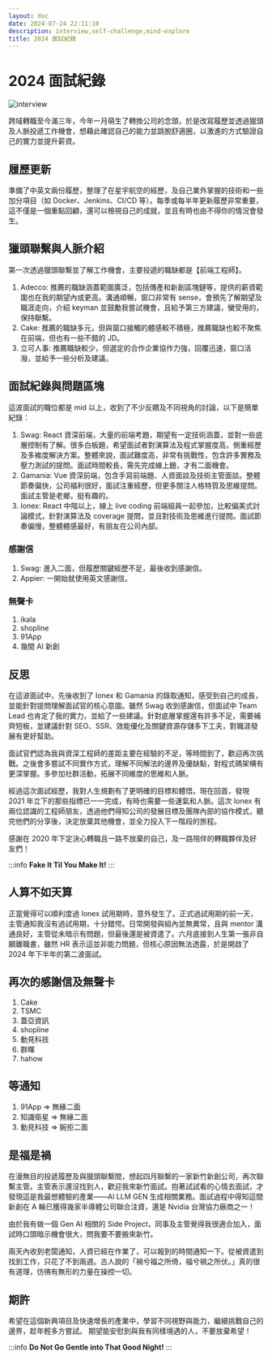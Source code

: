 ```yaml
---
layout: doc
date: 2024-07-24 22:11:10
description: interview,self-challenge,mind-explore
title: 2024 面試紀錄
---
```


# 2024 面試紀錄

<PageInfo/>

![interview](/assets/postimg/smalltalk/interview.webp)

跨域轉職至今滿三年，今年一月萌生了轉換公司的念頭，於是改寫履歷並透過獵頭及人脈投遞工作機會，想藉此確認自己的能力並跳脫舒適圈，以激進的方式驗證自己的實力並提升薪資。

## 履歷更新

準備了中英文兩份履歷，整理了在星宇航空的經歷，及自己業外掌握的技術和一些加分項目（如 Docker、Jenkins、CI/CD 等）。每季或每半年更新履歷非常重要，這不僅是一個重點回顧，還可以檢視自己的成就，並且有時也由不得你的情況會發生。

## 獵頭聯繫與人脈介紹

第一次透過獵頭聯繫並了解工作機會，主要投遞的職缺都是【前端工程師】。

1. Adecco: 推薦的職缺涵蓋範圍廣泛，包括傳產和新創區塊鏈等，提供的薪資範圍也在我的期望內或更高。溝通順暢，窗口非常有 sense，會預先了解期望及職涯走向，介紹 keyman 並鼓勵我嘗試機會，且給予第三方建議，蠻受用的，保持聯繫。
2. Cake: 推薦的職缺多元，但與窗口接觸的體感較不積極，推薦職缺也較不聚焦在前端，但也有一些不錯的 JD。
3. 立可人事: 推薦職缺較少，但選定的合作企業協作力強，回覆迅速，窗口活潑，並給予一些分析及建議。

## 面試紀錄與問題區塊

這波面試的職位都是 mid 以上，收到了不少反饋及不同視角的討論，以下是簡單紀錄：

1. Swag: React 資深前端，大量的前端考題，期望有一定技術涵蓋，並對一些底層控制有了解。很多白板題，希望面試者對演算法及程式掌握度高，側重經歷及多維度解決方案。整體來說，面試難度高，非常有挑戰性，包含許多實務及壓力測試的提問。面試時間較長，需先完成線上題，才有二面機會。
2. Gamania: Vue 資深前端，包含手寫前端題、人資面談及技術主管面談。整體節奏偏快，公司福利很好，面試注重經歷，但更多關注人格特質及思維提問。面試主管是老鄉，挺有趣的。
3. Ionex: React 中階以上，線上 live coding 前端組員一起參加，比較偏美式討論模式，針對演算法及 coverage 提問，並且對技術及思維進行提問。面試節奏偏慢，整體體感最好，有朋友在公司內部。

### 感謝信

1. Swag: 進入二面，但履歷關鍵經歷不足，最後收到感謝信。
2. Appier: 一開始就使用英文感謝信。

### 無聲卡

1. ikala
2. shopline
3. 91App
4. 幾間 AI 新創

## 反思

在這波面試中，先後收到了 Ionex 和 Gamania 的錄取通知，感受到自己的成長，並能針對提問理解面試官的核心意圖。雖然 Swag 收到感謝信，但面試中 Team Lead 也肯定了我的實力，並給了一些建議。針對底層掌握還有許多不足，需要補齊短板，並建議針對 SEO、SSR、效能優化及關鍵資源存儲多下工夫，對職涯發展有更好幫助。

面試官們認為我與資深工程師的差距主要在經驗的不足，等時間到了，歡迎再次挑戰。之後會多嘗試不同實作方式，理解不同解法的邊界及優缺點，對程式碼架構有更深掌握。多參加社群活動，拓展不同維度的思維和人脈。

經過這次面試經歷，我對人生規劃有了更明確的目標和體悟。現在回首，發現 2021 年立下的那些指標已一一完成，有時也需要一些運氣和人脈。這次 Ionex 有兩位認識的工程師朋友，透過他們得知公司的發展目標及團隊內部的協作模式，聽完他們的分享後，決定放棄其他機會，並全力投入下一階段的旅程。

感謝在 2020 年下定決心轉職且一路不放棄的自己，及一路陪伴的轉職夥伴及好友們！

:::info
**Fake It Til You Make It!**
:::

## 人算不如天算

正當覺得可以順利度過 Ionex 試用期時，意外發生了。正式過試用期的前一天，主管通知我沒有過試用期，十分錯愕。日常開發與組內並無異常，且與 mentor 溝通良好，主管從未暗示有問題，但最後還是被資遣了。六月底接到人生第一張非自願離職書，雖然 HR 表示這並非能力問題，但核心原因無法透露，於是開啟了 2024 年下半年的第二波面試。

## 再次的感謝信及無聲卡

1. Cake
2. TSMC
3. 蓋亞資訊
4. shopline
5. 動見科技
6. 群暉
7. hahow

## 等通知

1. 91App => 無緣二面
2. 知識衛星 => 無緣二面
3. 動見科技 => 婉拒二面

## 是福是禍

在漫無目的投遞履歷及與獵頭聯繫間，想起四月聯繫的一家新竹新創公司，再次聯繫主管。主管表示還沒找到人，歡迎我來新竹面試。抱著試試看的心情去面試，才發現這是我最想體驗的產業——AI LLM GEN 生成相關業務。面試過程中得知這間新創在 A 輪已獲得幾家半導體公司聯合注資，還是 Nvidia 台灣協力廠商之一！

由於我有做一個 Gen AI 相關的 Side Project，同事及主管覺得我很適合加入，面試時口頭暗示機會很大，問我要不要搬來新竹。

兩天內收到老闆通知，人資已經在作業了，可以報到的時間通知一下。從被資遣到找到工作，只花了不到兩週。古人說的「禍兮福之所倚，福兮禍之所伏。」真的很有道理，彷彿有無形的力量在操控一切。

## 期許

希望在這個新興項目及快速增長的產業中，學習不同視野與能力，繼續挑戰自己的邊界，趁年輕多方嘗試。
期望能安慰到與我有同樣境遇的人，不要放棄希望！

:::info
**Do Not Go Gentle into That Good Night!**
:::
